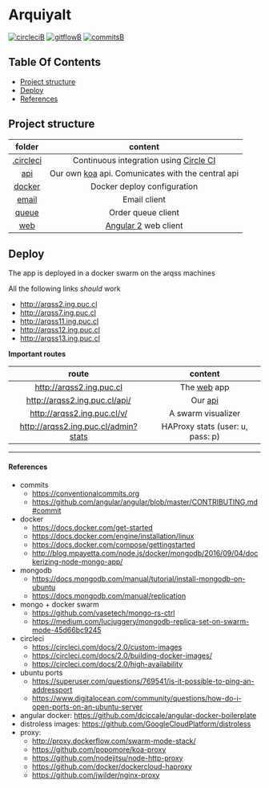 # Arquiyalt

[![circleciB]][circleciL]
[![gitflowB]][gitflowL]
[![commitsB]][commitsL]

## Table Of Contents

- [Project structure](#project-structure)
- [Deploy](#deploy)
- [References](#references)

## Project structure

|folder|content|
|:----:|:-----:|
|[.circleci](.circleci)|Continuous integration using [Circle CI](https://circleci.com/gh/negebauer/IIC2173-Arqui)|
|[api](api)|Our own [koa](http://koajs.com) api. Comunicates with the central api|
|[docker](docker)|Docker deploy configuration|
|[email](email)|Email client|
|[queue](queue)|Order queue client|
|[web](web)|[Angular 2](https://angular.io) web client|

## Deploy

The app is deployed in a docker swarm on the arqss machines

All the following links _should_ work

- http://arqss2.ing.puc.cl
- http://arqss7.ing.puc.cl
- http://arqss11.ing.puc.cl
- http://arqss12.ing.puc.cl
- http://arqss13.ing.puc.cl

**Important routes**

|route|content|
|:-:|:-:|
|http://arqss2.ing.puc.cl |The [web](web) app|
|http://arqss2.ing.puc.cl/api/ |Our [api](api)|
|http://arqss2.ing.puc.cl/v/ |A swarm visualizer|
|http://arqss2.ing.puc.cl/admin?stats |HAProxy stats (user: u, pass: p)|

***

#### References

- commits
  - https://conventionalcommits.org
  - https://github.com/angular/angular/blob/master/CONTRIBUTING.md#commit
- docker
  - https://docs.docker.com/get-started
  - https://docs.docker.com/engine/installation/linux
  - https://docs.docker.com/compose/gettingstarted
  - http://blog.mpayetta.com/node.js/docker/mongodb/2016/09/04/dockerizing-node-mongo-app/
- mongodb
  - https://docs.mongodb.com/manual/tutorial/install-mongodb-on-ubuntu
  - https://docs.mongodb.com/manual/replication
- mongo + docker swarm
   - https://github.com/vasetech/mongo-rs-ctrl
   - https://medium.com/lucjuggery/mongodb-replica-set-on-swarm-mode-45d66bc9245
- circleci
  - https://circleci.com/docs/2.0/custom-images
  - https://circleci.com/docs/2.0/building-docker-images/
  - https://circleci.com/docs/2.0/high-availability
- ubuntu ports
  - https://superuser.com/questions/769541/is-it-possible-to-ping-an-addressport
  - https://www.digitalocean.com/community/questions/how-do-i-open-ports-on-an-ubuntu-server
- angular docker: https://github.com/dciccale/angular-docker-boilerplate
- distroless images: https://github.com/GoogleCloudPlatform/distroless
- proxy:
  - http://proxy.dockerflow.com/swarm-mode-stack/
  - https://github.com/popomore/koa-proxy
  - https://github.com/nodejitsu/node-http-proxy
  - https://github.com/docker/dockercloud-haproxy
  - https://github.com/jwilder/nginx-proxy

<!-- Badges -->

[circleciL]:https://circleci.com/gh/negebauer/IIC2173-Arqui
[circleciB]:https://circleci.com/gh/negebauer/IIC2173-Arqui.svg?style=svg&circle-token=3634a4c1bb42fd24fb638af8b3d05a1f114789f6

[gitflowL]:https://datasift.github.io/gitflow/IntroducingGitFlow.html
[gitflowB]:https://img.shields.io/badge/git-flow-brightgreen.svg

[commitsL]:https://conventionalcommits.org
[commitsB]:https://img.shields.io/badge/commits-conventional-brightgreen.svg
